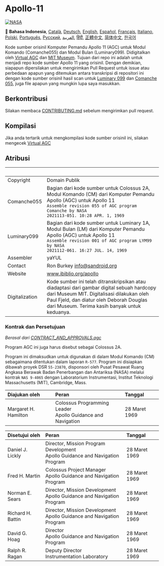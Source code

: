 # Apollo-11
[![NASA][1]][2]

:crossed_flags:
**Bahasa Indonesia**,
[Català][CA],
[Deutsch][DE],
[English][EN],
[Español][ES],
[Français][FR],
[Italiano][IT],
[Polski][PL],
[Português][PT_BR],
[Русский][RU],
[العربية][AR],
[हिंदी][HI_IN],
[正體中文][ZH_TW],
[简体中文][ZH_CN],
[한국어][KO_KR]

[AR]:README.ar.md
[ID]:README.id.md
[CA]:README.ca.md
[DE]:README.de.md
[EN]:README.md
[ES]:README.es.md
[IT]:README.it.md
[PL]:README.pl.md
[FR]:README.fr.md
[PT_BR]:README.pt_br.md
[ZH_TW]:README.zh_tw.md
[ZH_CN]:README.zh_cn.md
[KO_KR]:README.ko_kr.md
[HI_IN]:README.hi_in.md
[RU]:README.ru.md

Kode sumber orisinil Komputer Pemandu Apollo 11 (AGC) untuk Modul Komando
(Comanche055) dan Modul Bulan (Luminary099). Didigitalkan oleh [Virtual AGC][3]
dan [MIT Museum][4]. Tujuan dari repo ini adalah untuk menjadi repo kode sumber
Apollo 11 yang orisinil. Dengan demikian, siapapun dipersilakan untuk
mengirimkan Pull Request untuk issue atau perbedaan apapun yang ditemukan antara
transkripsi di repositori ini dengan kode sumber orisinil hasil scan untuk
[Luminary 099][5] dan [Comanche 055][6], juga file apapun yang mungkin lupa
saya masukkan.

## Berkontribusi
Silakan membaca [CONTRIBUTING.md][7] sebelum mengirimkan pull request.

## Kompilasi
Jika anda tertarik untuk mengkompilasi kode sumber orisinil ini,
silakan mengecek [Virtual AGC][8]

## Atribusi

&nbsp;         | &nbsp;
:------------- | :-----
Copyright      | Domain Publik
Comanche055    | Bagian dari kode sumber untuk Colossus 2A, Modul Komando (CM) dari Komputer Pemandu Apollo (AGC) untuk Apollo 11<br>`Assemble revision 055 of AGC program Comanche by NASA`<br>`2021113-051. 10:28 APR. 1, 1969`
Luminary099    | Bagian dari kode sumber untuk Luminary 1A, Modul Bulan (LM) dari Komputer Pemandu Apollo (AGC) untuk Apollo 11<br>`Assemble revision 001 of AGC program LYM99 by NASA`<br>`2021112-061. 16:27 JUL. 14, 1969`
Assembler      | yaYUL
Contact        | Ron Burkey <info@sandroid.org>
Website        | www.ibiblio.org/apollo
Digitalization | Kode sumber ini telah ditranskripsikan atau diadaptasi dari gambar digital sebuah hardcopy dari Museum MIT. Digitalisasi dilakukan oleh Paul Fjeld, dan diatur oleh Deborah Douglas dari Museum. Terima kasih banyak untuk keduanya.

### Kontrak dan Persetujuan
*Berasal dari [CONTRACT_AND_APPROVALS.agc]*

Program AGC ini juga harus disebut sebagai Colossus 2A.

Program ini dimaksudkan untuk digunakan di dalam Modul Komando (CM) sebagaimana ditentukan
dalam laporan `R-577`. Program ini disiapkan dibawah proyek DSR `55-23870`, disponsori oleh
Pusat Pesawat Ruang Angkasa Berawak Badan Penerbangan dan Antariksa (NASA) melalui kontrak
`NAS 9-4065` dengan Laboratorium Instrumentasi, Institut Teknologi Massachusetts (MIT), Cambridge, Mass.

Diajukan oleh         | Peran | Tanggal
:-------------------- | :--- | :---
Margaret H. Hamilton  | Colossus Programming Leader<br>Apollo Guidance and Navigation | 28 Maret 1969

Disetujui oleh     | Peran | Tanggal
:----------------- | :---  | :---
Daniel J. Lickly   | Director, Mission Program Development<br>Apollo Guidance and Navigation Program | 28 Maret 1969
Fred H. Martin     | Colossus Project Manager<br>Apollo Guidance and Navigation Program | 28 Maret 1969
Norman E. Sears    | Director, Mission Development<br>Apollo Guidance and Navigation Program | 28 Maret 1969
Richard H. Battin  | Director, Mission Development<br>Apollo Guidance and Navigation Program | 28 Maret 1969
David G. Hoag      | Director<br>Apollo Guidance and Navigation Program | 28 Maret 1969
Ralph R. Ragan     | Deputy Director<br>Instrumentation Laboratory | 28 Maret 1969

[CONTRACT_AND_APPROVALS.agc]:https://github.com/chrislgarry/Apollo-11/blob/master/Comanche055/CONTRACT_AND_APPROVALS.agc
[1]:https://cdn.rawgit.com/aleen42/badges/c9246f74/src/nasa.svg
[2]:https://www.nasa.gov/mission_pages/apollo/missions/apollo11.html
[3]:http://www.ibiblio.org/apollo/
[4]:http://web.mit.edu/museum/
[5]:http://www.ibiblio.org/apollo/ScansForConversion/Luminary099/
[6]:http://www.ibiblio.org/apollo/ScansForConversion/Comanche055/
[7]:https://github.com/chrislgarry/Apollo-11/blob/master/CONTRIBUTING.md
[8]:https://github.com/rburkey2005/virtualagc
